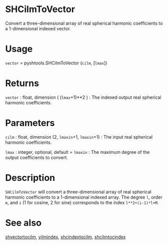 # SHCilmToVector

Convert a three-dimensional array of real spherical harmonic coefficients to a 1-dimensional indexed vector.

# Usage

`vector` = pyshtools.SHCilmToVector (`cilm`, [`lmax`])

# Returns

`vector` : float, dimension ( (`lmax`+1)\*\*2 )
:   The indexed output real spherical harmonic coefficients.

# Parameters

`cilm` : float, dimension (2, `lmaxin`+1, `lmaxin`+1)
:   The input real spherical harmonic coefficients.
	
`lmax` : integer, optional, default = `lmaxin`
:   The maximum degree of the output coefficients to convert.

# Description

`SHCilmToVector` will convert a three-dimensional array of real spherical harmonic coefficients to a 1-dimensional indexed array.  The degree `l`, order `m`, and `i` (1 for cosine, 2 for sine) corresponds to the index `l**2+(i-1)*l+M`.

# See also

[shvectortocilm](pyshvectortocilm.html), [yilmindex](pyyilmindex.html), [shcindextocilm](pyshcindextocilm.html), [shcilmtocindex](pyshcilmtocindex.html)
